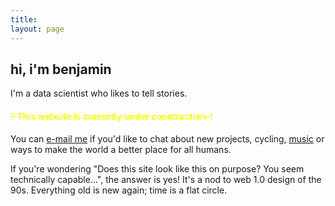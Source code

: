 ```yaml
---
title:
layout: page
---
```

<h2>hi, i'm benjamin</h2>

I'm a data scientist who likes to tell stories.

<font color='yellow'><h4>!-This website is currently under construction-!</h4></font>

You can [e-mail me](mailto:contact_arnav.cc80e@aleeas.com) if you'd like to chat about
new projects, cycling, [music](https://www.youtube.com/watch?v=OKgYJnBCjXk) or ways to make the world a better place for all humans.

If you're wondering "Does this site look like this on purpose? You seem technically capable...", 
the answer is yes! It's a nod to web 1.0 design of the 90s. Everything old is new again; time is a flat circle.